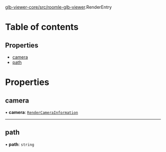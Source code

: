 [glb-viewer-core/src/roomle-glb-viewer](../modules/glb_viewer_core_src_roomle_glb_viewer.md).RenderEntry

# Table of contents

## Properties

- [camera](glb_viewer_core_src_roomle_glb_viewer.RenderEntry.md#camera)
- [path](glb_viewer_core_src_roomle_glb_viewer.RenderEntry.md#path)

# Properties

## camera

• **camera**: [`RenderCameraInformation`](glb_viewer_core_src_roomle_glb_viewer._internal_.RenderCameraInformation.md)

___

## path

• **path**: `string`
